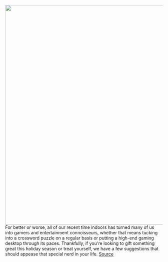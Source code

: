 <img src='https://cdn.vox-cdn.com/thumbor/_RGcrzqIwQH1fWUD4htIq9YheXk=/0x0:2048x1367/1200x480/filters:focal(861x521:1187x847)/cdn.vox-cdn.com/uploads/chorus_image/image/70144179/Gaming.0.jpg' width='700px' /><br/>
For better or worse, all of our recent time indoors has turned many of us into gamers and entertainment connoisseurs, whether that means tucking into a crossword puzzle on a regular basis or putting a high-end gaming desktop through its paces. Thankfully, if you're looking to gift something great this holiday season or treat yourself, we have a few suggestions that should appease that special nerd in your life.
<a href='https://www.theverge.com/22747287/gaming-entertainment-gift-guide-2021-nintendo-playstation-xbox-gadgets-accessories'> Source <a/>